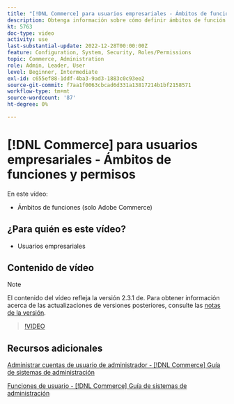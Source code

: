```yaml
---
title: "[!DNL Commerce] para usuarios empresariales - Ámbitos de funciones y permisos"
description: Obtenga información sobre cómo definir ámbitos de función (exclusivos de Adobe Commerce) y los permisos asociados por sitio o tienda.
kt: 5763
doc-type: video
activity: use
last-substantial-update: 2022-12-28T00:00:00Z
feature: Configuration, System, Security, Roles/Permissions
topic: Commerce, Administration
role: Admin, Leader, User
level: Beginner, Intermediate
exl-id: c655ef88-1ddf-4ba3-9ad3-1883c0c93ee2
source-git-commit: f7aa1f0063cbcad6d331a13817214b1bf2158571
workflow-type: tm+mt
source-wordcount: '87'
ht-degree: 0%

---
```


# [!DNL Commerce] para usuarios empresariales - Ámbitos de funciones y permisos

En este vídeo:

- Ámbitos de funciones (solo Adobe Commerce)

## ¿Para quién es este vídeo?

- Usuarios empresariales

## Contenido de vídeo

>[!NOTE]
>
>El contenido del vídeo refleja la versión 2.3.1 de. Para obtener información acerca de las actualizaciones de versiones posteriores, consulte las [notas de la versión](https://experienceleague.adobe.com/docs/commerce-operations/release/notes/overview.html?lang=es).

>[!VIDEO](https://video.tv.adobe.com/v/35948?quality=12&learn=on)

## Recursos adicionales

[Administrar cuentas de usuario de administrador - [!DNL Commerce] Guía de sistemas de administración](https://experienceleague.adobe.com/docs/commerce-admin/systems/user-accounts/permissions-users-all.html?lang=es)

[Funciones de usuario - [!DNL Commerce] Guía de sistemas de administración](https://experienceleague.adobe.com/docs/commerce-admin/systems/user-accounts/permissions-user-roles.html?lang=es)
